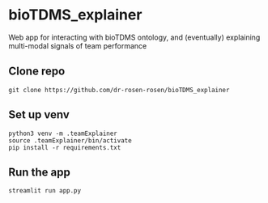 # bioTDMS_explainer
Web app for interacting with bioTDMS ontology, and (eventually) explaining multi-modal signals of team performance

## Clone repo
```
git clone https://github.com/dr-rosen-rosen/bioTDMS_explainer
```

## Set up venv

```
python3 venv -m .teamExplainer
source .teamExplainer/bin/activate
pip install -r requirements.txt
```

## Run the app

```
streamlit run app.py
```


